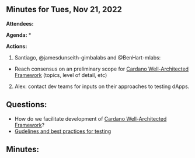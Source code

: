 ## Minutes for Tues, Nov 21, 2022

**Attendees:**

**Agenda:** 
* 


**Actions:**
1. Santiago, @jamesdunseith-gimbalabs and @BenHart-mlabs: 
-  Reach consensus on an preliminary scope for [Cardano Well-Architected Framework](https://github.com/input-output-hk/Developer-Experience-working-group/issues/28) (topics, level of detail, etc) 
2. Alex: contact dev teams for inputs on their approaches to testing dApps.

## Questions:

* How do we facilitate development of [Cardano Well-Architected Framework]()?
* [Gudelines and best practices for testing](https://github.com/input-output-hk/Developer-Experience-working-group/discussions/41)



## Minutes:

